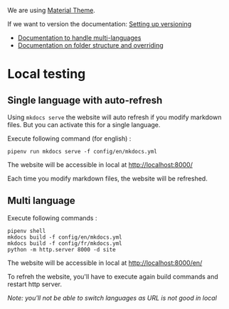 
We are using [Material Theme](https://squidfunk.github.io/mkdocs-material/setup/changing-the-colors/).

If we want to version the documentation: [Setting up versioning](https://squidfunk.github.io/mkdocs-material/setup/setting-up-versioning/)

- [Documentation to handle multi-languages](https://github.com/squidfunk/mkdocs-material/discussions/2346)
- [Documentation on folder structure and overriding](https://squidfunk.github.io/mkdocs-material/customization/#extending-the-theme)


# Local testing

## Single language with auto-refresh

Using `mkdocs serve` the website will auto refresh if you modify markdown files.
But you can activate this for a single language.

Execute following command (for english) :

```
pipenv run mkdocs serve -f config/en/mkdocs.yml
```

The website will be accessible in local at [http://localhost:8000/](http://localhost:8000/)

Each time you modify markdown files, the website will be refreshed.


## Multi language

Execute following commands :

```
pipenv shell
mkdocs build -f config/en/mkdocs.yml
mkdocs build -f config/fr/mkdocs.yml
python -m http.server 8000 -d site
```

The website will be accessible in local at [http://localhost:8000/en/](http://127.0.0.1:8000/en/)

To refreh the website, you'll have to execute again build commands and restart http server.

*Note: you'll not be able to switch languages as URL is not good in local*